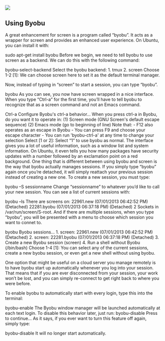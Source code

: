 
## ![](<https://i.imgur.com/zLsL0W9.png>)  ##


##  ##


## Using Byobu  ##

 A great enhancement for screen is a program called “byobu”. It acts as a wrapper for screen and provides an enhanced user experience. On Ubuntu, you can install it with:

sudo apt-get install byobu Before we begin, we need to tell byobu to use screen as a backend. We can do this with the following command:

byobu-select-backend Select the byobu backend: 1. tmux 2. screen Choose 1-2 [1]: We can choose screen here to set it as the default terminal manager.

Now, instead of typing in “screen” to start a session, you can type “byobu”.

byobu As you can see, you now have screen wrapped in a nice interface. When you type “Ctrl-a” for the first time, you’ll have to tell byobu to recognize that as a screen command and not an Emacs command.

Ctrl-a Configure Byobu's ctrl-a behavior... When you press ctrl-a in Byobu, do you want it to operate in: (1) Screen mode (GNU Screen's default escape sequence) (2) Emacs mode (go to beginning of line) Note that: - F12 also operates as an escape in Byobu - You can press F9 and choose your escape character - You can run 'byobu-ctrl-a' at any time to change your selection Select [1 or 2]: Select “1” to use byobu as normal. The interface gives you a lot of useful information, such as a window list and system information. On Ubuntu, it even tells you how many packages have security updates with a number followed by an exclamation point on a red background. One thing that is different between using byobu and screen is the way that byobu actually manages sessions. If you simply type “byobu” again once you’re detached, it will simply reattach your previous session instead of creating a new one. To create a new session, you must type:

byobu –S sessionname Change “sessionname” to whatever you’d like to call your new session. You can see a list of current sessions with:

byobu –ls There are screens on: 22961.new (07/01/2013 06:42:52 PM) (Detached) 22281.byobu (07/01/2013 06:37:18 PM) (Detached) 2 Sockets in /var/run/screen/S-root. And if there are multiple sessions, when you type “byobu”, you will be presented with a menu to choose which session you want to connet to.

byobu Byobu sessions... 1. screen: 22961.new (07/01/2013 06:42:52 PM) (Detached) 2. screen: 22281.byobu (07/01/2013 06:37:18 PM) (Detached) 3. Create a new Byobu session (screen) 4. Run a shell without Byobu (/bin/bash) Choose 1-4 [1]: You can select any of the current sessions, create a new byobu session, or even get a new shell without using byobu.

One option that might be useful on a cloud server you manage remotely is to have byobu start up automatically whenever you log into your session. That means that if you are ever disconnected from your session, your work won’t be lost, and you can simply re-connect to get right back to where you were before.

To enable byobu to automatically start with every login, type this into the terminal:

byobu-enable The Byobu window manager will be launched automatically at each text login. To disable this behavior later, just run: byobu-disable Press to continue... As it says, if you ever want to turn this feature off again, simply type:

byobu-disable It will no longer start automatically.

